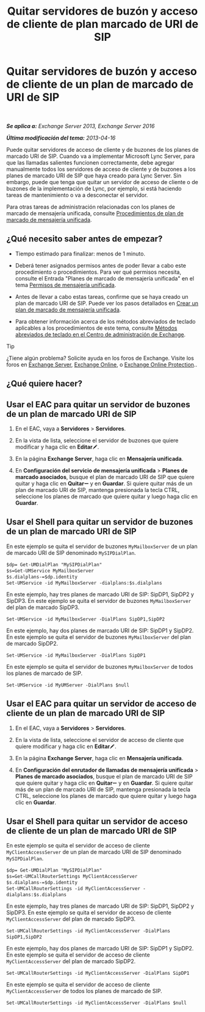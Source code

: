 ﻿---
title: 'Quitar servidores de buzón y acceso de cliente de plan marcado de URI de SIP'
TOCTitle: Quitar servidores de buzón y acceso de cliente de un plan de marcado de URI de SIP
ms:assetid: 367441e1-1a0f-42c8-9fa8-8abe80b3d015
ms:mtpsurl: https://technet.microsoft.com/es-es/library/Aa997238(v=EXCHG.150)
ms:contentKeyID: 54652431
ms.date: 05/22/2018
mtps_version: v=EXCHG.150
ms.translationtype: MT
---

# Quitar servidores de buzón y acceso de cliente de un plan de marcado de URI de SIP

 

_**Se aplica a:** Exchange Server 2013, Exchange Server 2016_

_**Última modificación del tema:** 2013-04-16_

Puede quitar servidores de acceso de cliente y de buzones de los planes de marcado URI de SIP. Cuando va a implementar Microsoft Lync Server, para que las llamadas salientes funcionen correctamente, debe agregar manualmente todos los servidores de acceso de cliente y de buzones a los planes de marcado URI de SIP que haya creado para Lync Server. Sin embargo, puede que tenga que quitar un servidor de acceso de cliente o de buzones de la implementación de Lync, por ejemplo, si está haciendo tareas de mantenimiento o va a desconectar el servidor.

Para otras tareas de administración relacionadas con los planes de marcado de mensajería unificada, consulte [Procedimientos de plan de marcado de mensajería unificada](um-dial-plan-procedures-exchange-2013-help.md).

## ¿Qué necesito saber antes de empezar?

  - Tiempo estimado para finalizar: menos de 1 minuto.

  - Deberá tener asignados permisos antes de poder llevar a cabo este procedimiento o procedimientos. Para ver qué permisos necesita, consulte el Entrada "Planes de marcado de mensajería unificada" en el tema [Permisos de mensajería unificada](unified-messaging-permissions-exchange-2013-help.md).

  - Antes de llevar a cabo estas tareas, confirme que se haya creado un plan de marcado URI de SIP. Puede ver los pasos detallados en [Crear un plan de marcado de mensajería unificada](https://docs.microsoft.com/es-es/exchange/voice-mail-unified-messaging/connect-voice-mail-system/create-um-dial-plan).

  - Para obtener información acerca de los métodos abreviados de teclado aplicables a los procedimientos de este tema, consulte [Métodos abreviados de teclado en el Centro de administración de Exchange](keyboard-shortcuts-in-the-exchange-admin-center-exchange-online-protection-help.md).


> [!TIP]
> ¿Tiene algún problema? Solicite ayuda en los foros de Exchange. Visite los foros en <A href="https://go.microsoft.com/fwlink/p/?linkid=60612">Exchange Server</A>, <A href="https://go.microsoft.com/fwlink/p/?linkid=267542">Exchange Online</A>, o <A href="https://go.microsoft.com/fwlink/p/?linkid=285351">Exchange Online Protection</A>..



## ¿Qué quiere hacer?

## Usar el EAC para quitar un servidor de buzones de un plan de marcado URI de SIP

1.  En el EAC, vaya a **Servidores** \> **Servidores**.

2.  En la vista de lista, seleccione el servidor de buzones que quiere modificar y haga clic en **Editar**![Icono Editar](images/Bb124582.6f53ccb2-1f13-4c02-bea0-30690e6ea71d(EXCHG.150).gif "Icono Editar").

3.  En la página **Exchange Server**, haga clic en **Mensajería unificada**.

4.  En **Configuración del servicio de mensajería unificada** \> **Planes de marcado asociados**, busque el plan de marcado URI de SIP que quiere quitar y haga clic en **Quitar**![Icono de quitar](images/JJ657492.479b6ced-8d64-4277-a725-f17fea202b28(EXCHG.150).gif "Icono de quitar") y en **Guardar**. Si quiere quitar más de un plan de marcado URI de SIP, mantenga presionada la tecla CTRL, seleccione los planes de marcado que quiere quitar y luego haga clic en **Guardar**.

## Usar el Shell para quitar un servidor de buzones de un plan de marcado URI de SIP

En este ejemplo se quita el servidor de buzones `MyMailboxServer` de un plan de marcado URI de SIP denominado `MySIPDialPlan`.

    $dp= Get-UMDialPlan "MySIPDialPlan"
    $s=Get-UMService MyMailboxServer
    $s.dialplans-=$dp.identity
    Set-UMService -id MyMailboxServer -dialplans:$s.dialplans

En este ejemplo, hay tres planes de marcado URI de SIP: SipDP1, SipDP2 y SipDP3. En este ejemplo se quita el servidor de buzones `MyMailboxServer` del plan de marcado SipDP3.

    Set-UMService -id MyMailboxServer -DialPlans SipDP1,SipDP2

En este ejemplo, hay dos planes de marcado URI de SIP: SipDP1 y SipDP2. En este ejemplo se quita el servidor de buzones `MyMailboxServer` del plan de marcado SipDP2.

    Set-UMService -id MyMailboxServer -DialPlans SipDP1

En este ejemplo se quita el servidor de buzones `MyMailboxServer` de todos los planes de marcado de SIP.

    Set-UMService -id MyUMServer -DialPlans $null

## Usar el EAC para quitar un servidor de acceso de cliente de un plan de marcado URI de SIP

1.  En el EAC, vaya a **Servidores** \> **Servidores**.

2.  En la vista de lista, seleccione el servidor de acceso de cliente que quiere modificar y haga clic en **Editar**![Icono Editar](images/Bb124582.6f53ccb2-1f13-4c02-bea0-30690e6ea71d(EXCHG.150).gif "Icono Editar").

3.  En la página **Exchange Server**, haga clic en **Mensajería unificada**.

4.  En **Configuración del enrutador de llamadas de mensajería unificada** \> **Planes de marcado asociados**, busque el plan de marcado URI de SIP que quiere quitar y haga clic en **Quitar**![Icono de quitar](images/JJ657492.479b6ced-8d64-4277-a725-f17fea202b28(EXCHG.150).gif "Icono de quitar") y en **Guardar**. Si quiere quitar más de un plan de marcado URI de SIP, mantenga presionada la tecla CTRL, seleccione los planes de marcado que quiere quitar y luego haga clic en **Guardar**.

## Usar el Shell para quitar un servidor de acceso de cliente de un plan de marcado URI de SIP

En este ejemplo se quita el servidor de acceso de cliente `MyClientAccessServer` de un plan de marcado URI de SIP denominado `MySIPDialPlan`.

    $dp= Get-UMDialPlan "MySIPDialPlan"
    $s=Get-UMCallRouterSettings MyClientAccessServer
    $s.dialplans-=$dp.identity
    Set-UMCallRouterSettings -id MyClientAccessServer -dialplans:$s.dialplans

En este ejemplo, hay tres planes de marcado URI de SIP: SipDP1, SipDP2 y SipDP3. En este ejemplo se quita el servidor de acceso de cliente `MyClientAccessServer` del plan de marcado SipDP3.

    Set-UMCallRouterSettings -id MyClientAccessServer -DialPlans SipDP1,SipDP2

En este ejemplo, hay dos planes de marcado URI de SIP: SipDP1 y SipDP2. En este ejemplo se quita el servidor de acceso de cliente `MyClientAccessServer` del plan de marcado SipDP2.

    Set-UMCallRouterSettings -id MyClientAccessServer -DialPlans SipDP1

En este ejemplo se quita el servidor de acceso de cliente `MyClientAccessServer` de todos los planes de marcado de SIP.

    Set-UMCallRouterSettings -id MyClientAccessServer -DialPlans $null


